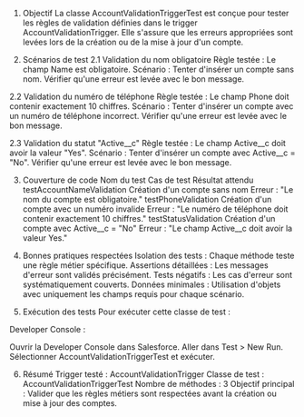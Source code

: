 1. Objectif
La classe AccountValidationTriggerTest est conçue pour tester les règles de validation définies dans le trigger AccountValidationTrigger.
Elle s'assure que les erreurs appropriées sont levées lors de la création ou de la mise à jour d'un compte.

2. Scénarios de test
2.1 Validation du nom obligatoire
Règle testée : Le champ Name est obligatoire.
Scénario :
Tenter d'insérer un compte sans nom.
Vérifier qu'une erreur est levée avec le bon message.


2.2 Validation du numéro de téléphone
Règle testée : Le champ Phone doit contenir exactement 10 chiffres.
Scénario :
Tenter d'insérer un compte avec un numéro de téléphone incorrect.
Vérifier qu'une erreur est levée avec le bon message.


2.3 Validation du statut "Active__c"
Règle testée : Le champ Active__c doit avoir la valeur "Yes".
Scénario :
Tenter d'insérer un compte avec Active__c = "No".
Vérifier qu'une erreur est levée avec le bon message.

3. Couverture de code
Nom du test	                    Cas de test	                                      Résultat attendu
testAccountNameValidation	      Création d'un compte sans nom	                    Erreur : "Le nom du compte est obligatoire."
testPhoneValidation	            Création d'un compte avec un numéro invalide	        Erreur : "Le numéro de téléphone doit contenir exactement 10 chiffres."
testStatusValidation	          Création d'un compte avec Active__c = "No"	          Erreur : "Le champ Active__c doit avoir la valeur Yes."


4. Bonnes pratiques respectées
Isolation des tests : Chaque méthode teste une règle métier spécifique.
Assertions détaillées : Les messages d'erreur sont validés précisément.
Tests négatifs : Les cas d'erreur sont systématiquement couverts.
Données minimales : Utilisation d'objets avec uniquement les champs requis pour chaque scénario.


5. Exécution des tests
Pour exécuter cette classe de test :

Developer Console :

Ouvrir la Developer Console dans Salesforce.
Aller dans Test > New Run.
Sélectionner AccountValidationTriggerTest et exécuter.


6. Résumé
Trigger testé : AccountValidationTrigger
Classe de test : AccountValidationTriggerTest
Nombre de méthodes : 3
Objectif principal : Valider que les règles métiers sont respectées avant la création ou mise à jour des comptes.